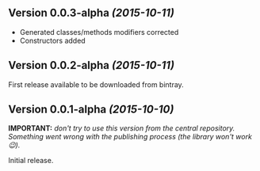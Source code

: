 Version 0.0.3-alpha *(2015-10-11)*
----------------------------

 * Generated classes/methods modifiers corrected
 * Constructors added
 
Version 0.0.2-alpha *(2015-10-11)*
----------------------------

First release available to be downloaded from bintray.

Version 0.0.1-alpha *(2015-10-10)*
----------------------------

**IMPORTANT:** *don't try to use this version from the central repository. Something went wrong with the publishing process (the library won't work :wink:).*

Initial release.